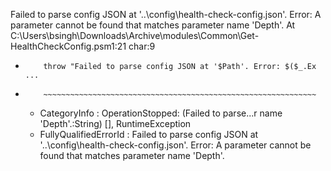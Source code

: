 Failed to parse config JSON at '..\config\health-check-config.json'. Error: A parameter cannot be found that matches parameter name 'Depth'.
At C:\Users\bsingh\Downloads\Archive\modules\Common\Get-HealthCheckConfig.psm1:21 char:9
+         throw "Failed to parse config JSON at '$Path'. Error: $($_.Ex ...
+         ~~~~~~~~~~~~~~~~~~~~~~~~~~~~~~~~~~~~~~~~~~~~~~~~~~~~~~~~~~~~~
    + CategoryInfo          : OperationStopped: (Failed to parse...r name 'Depth'.:String) [], RuntimeException
    + FullyQualifiedErrorId : Failed to parse config JSON at '..\config\health-check-config.json'. Error: A parameter cannot be found that matches parameter name 'Depth'.
